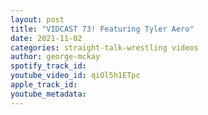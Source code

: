 ```yaml
---
layout: post
title: "VIDCAST 73! Featuring Tyler Aero"
date: 2021-11-02
categories: straight-talk-wrestling videos
author: george-mckay
spotify_track_id: 
youtube_video_id: qiOl5h1ETpc
apple_track_id: 
youtube_metadata: 
---
```

